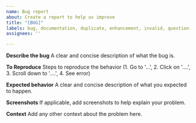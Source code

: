 ```yaml
---
name: Bug report
about: Create a report to help us improve
title: "[BUG]"
labels: bug, documentation, duplicate, enhancement, invalid, question
assignees: ''

---
```


**Describe the bug**
A clear and concise description of what the bug is.

**To Reproduce**
Steps to reproduce the behavior (1. Go to '...', 2. Click on '....', 3. Scroll down to '....', 4. See error)

**Expected behavior**
A clear and concise description of what you expected to happen.

**Screenshots**
If applicable, add screenshots to help explain your problem.

**Context**
Add any other context about the problem here.
